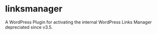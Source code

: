 linksmanager
============

A WordPress Plugin for activating the internal WordPress Links Manager depreciated since v3.5.

